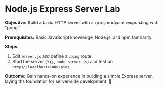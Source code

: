# Node.js Express Server Lab

**Objective:** Build a basic HTTP server with a `/ping` endpoint responding with "pong."

**Prerequisites:** Basic JavaScript knowledge, Node.js, and npm familiarity.

**Steps:**
1. Edit `server.js` and define a `/ping` route.
2. Start the server (e.g., `node server.js`) and test on `http://localhost:3000/ping`.

**Outcome:** Gain hands-on experience in building a simple Express server, laying the foundation for server-side development. 🚀
